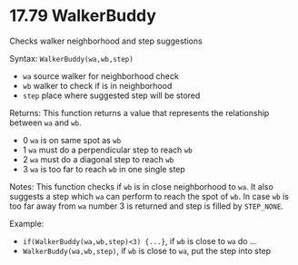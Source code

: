 # 17.79 WalkerBuddy 

Checks walker neighborhood and step suggestions

Syntax: `WalkerBuddy(wa,wb,step)` 

* `wa` source walker for neighborhood check 
* `wb` walker to check if is in neighborhood 
* `step` place where suggested step will be stored 

Returns: This function returns a value that represents the relationship between `wa` and `wb`. 

* 0 `wa` is on same spot as `wb` 
* 1 `wa` must do a perpendicular step to reach `wb` 
* 2 `wa` must do a diagonal step to reach `wb` 
* 3 `wa` is too far to reach `wb` in one single step 

Notes: This function checks if `wb` is in close neighborhood to `wa`. It also suggests a step which `wa` can perform to reach the spot of `wb`. In case `wb` is too far away from `wa` number 3 is returned and step is filled by `STEP_NONE`. 

Example:  

* `if(WalkerBuddy(wa,wb,step)<3) {...}`,  if `wb` is close to `wa` do ...
* `WalkerBuddy(wa,wb,step)`, if `wb` is close to `wa`, put the step into step



